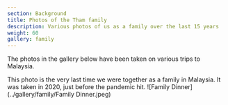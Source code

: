 ```yaml
---
section: Background
title: Photos of the Tham family
description: Various photos of us as a family over the last 15 years
weight: 60
gallery: family
---
```


The photos in the gallery below have been taken on various trips to Malaysia.

This photo is the very last time we were together as a family in Malaysia. It was taken in 2020, just before the pandemic hit.
![Family Dinner](../gallery/family/Family Dinner.jpeg)
